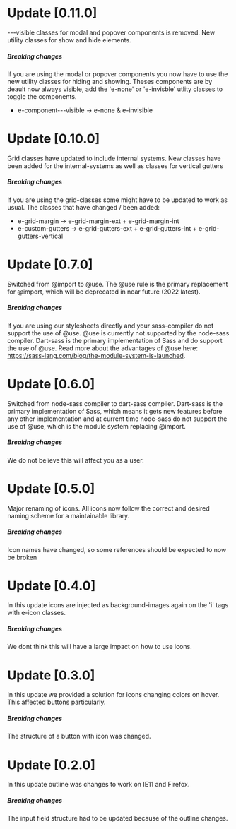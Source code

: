 # Update [0.11.0]

---visible classes for modal and popover components is removed. New utility classes for show and hide
elements.

##### Breaking changes

If you are using the modal or popover components you now have to use the new utility classes for hiding and
showing. Theses components are by deault now always visible, add the 'e-none' or 'e-invisble' utlity classes
to toggle the components.

- e-component---visible -> e-none & e-invisible

# Update [0.10.0]

Grid classes have updated to include internal systems. New classes have been added for the internal-systems as
well as classes for vertical gutters

##### Breaking changes

If you are using the grid-classes some might have to be updated to work as usual. The classes that have
changed / been added:

- e-grid-margin -> e-grid-margin-ext + e-grid-margin-int
- e-custom-gutters -> e-grid-gutters-ext + e-grid-gutters-int + e-grid-gutters-vertical

# Update [0.7.0]

Switched from @import to @use. The @use rule is the primary replacement for @import, which will be deprecated
in near future (2022 latest).

##### Breaking changes

If you are using our stylesheets directly and your sass-compiler do not support the use of @use. @use is
currently not supported by the node-sass compiler. Dart-sass is the primary implementation of Sass and do
support the use of @use. Read more about the advantages of @use here:
https://sass-lang.com/blog/the-module-system-is-launched.

# Update [0.6.0]

Switched from node-sass compiler to dart-sass compiler. Dart-sass is the primary implementation of Sass, which
means it gets new features before any other implementation and at current time node-sass do not support the
use of @use, which is the module system replacing @import.

##### Breaking changes

We do not believe this will affect you as a user.

# Update [0.5.0]

Major renaming of icons. All icons now follow the correct and desired naming scheme for a maintainable
library.

##### Breaking changes

Icon names have changed, so some references should be expected to now be broken

# Update [0.4.0]

In this update icons are injected as background-images again on the 'i' tags with e-icon classes.

##### Breaking changes

We dont think this will have a large impact on how to use icons.

# Update [0.3.0]

In this update we provided a solution for icons changing colors on hover. This affected buttons particularly.

##### Breaking changes

The structure of a button with icon was changed.

# Update [0.2.0]

In this update outline was changes to work on IE11 and Firefox.

##### Breaking changes

The input field structure had to be updated because of the outline changes.
